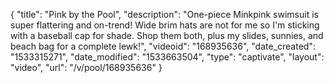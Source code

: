 {
    "title": "Pink by the Pool",
    "description": "One-piece Minkpink swimsuit is super flattering and on-trend! Wide brim hats are not for me so I'm sticking with a baseball cap for shade. Shop them both, plus my slides, sunnies, and beach bag for a complete lewk!",
    "videoid": "168935636",
    "date_created": "1533315271",
    "date_modified": "1533663504",
    "type": "captivate",
    "layout": "video",
    "url": "\/v\/pool\/168935636"
}